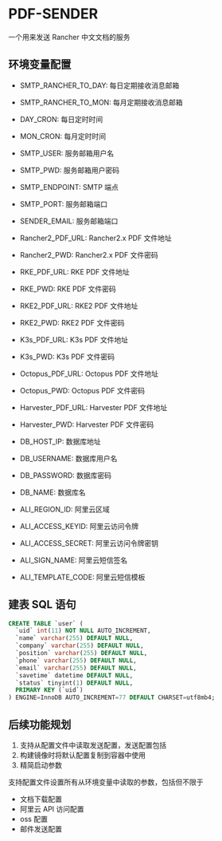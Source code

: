 # PDF-SENDER

一个用来发送 Rancher 中文文档的服务

## 环境变量配置

- SMTP_RANCHER_TO_DAY: 每日定期接收消息邮箱
- SMTP_RANCHER_TO_MON: 每月定期接收消息邮箱
- DAY_CRON: 每日定时时间
- MON_CRON: 每月定时时间

- SMTP_USER: 服务邮箱用户名
- SMTP_PWD: 服务邮箱用户密码
- SMTP_ENDPOINT: SMTP 端点
- SMTP_PORT: 服务邮箱端口
- SENDER_EMAIL: 服务邮箱端口

- Rancher2_PDF_URL: Rancher2.x PDF 文件地址
- Rancher2_PWD: Rancher2.x PDF 文件密码
- RKE_PDF_URL: RKE PDF 文件地址
- RKE_PWD: RKE PDF 文件密码
- RKE2_PDF_URL: RKE2 PDF 文件地址
- RKE2_PWD: RKE2 PDF 文件密码
- K3s_PDF_URL: K3s PDF 文件地址
- K3s_PWD: K3s PDF 文件密码
- Octopus_PDF_URL: Octopus PDF 文件地址
- Octopus_PWD: Octopus PDF 文件密码
- Harvester_PDF_URL: Harvester PDF 文件地址
- Harvester_PWD: Harvester PDF 文件密码

- DB_HOST_IP: 数据库地址
- DB_USERNAME: 数据库用户名
- DB_PASSWORD: 数据库密码
- DB_NAME: 数据库名

- ALI_REGION_ID: 阿里云区域
- ALI_ACCESS_KEYID: 阿里云访问令牌
- ALI_ACCESS_SECRET: 阿里云访问令牌密钥
- ALI_SIGN_NAME: 阿里云短信签名
- ALI_TEMPLATE_CODE: 阿里云短信模板

## 建表 SQL 语句

```sql
CREATE TABLE `user` (
  `uid` int(11) NOT NULL AUTO_INCREMENT,
  `name` varchar(255) DEFAULT NULL,
  `company` varchar(255) DEFAULT NULL,
  `position` varchar(255) DEFAULT NULL,
  `phone` varchar(255) DEFAULT NULL,
  `email` varchar(255) DEFAULT NULL,
  `savetime` datetime DEFAULT NULL,
  `status` tinyint(1) DEFAULT NULL,
  PRIMARY KEY (`uid`)
) ENGINE=InnoDB AUTO_INCREMENT=77 DEFAULT CHARSET=utf8mb4;
```

## 后续功能规划

1. 支持从配置文件中读取发送配置，发送配置包括
2. 构建镜像时将默认配置复制到容器中使用
3. 精简启动参数

支持配置文件设置所有从环境变量中读取的参数，包括但不限于

- 文档下载配置
- 阿里云 API 访问配置
- oss 配置
- 邮件发送配置
